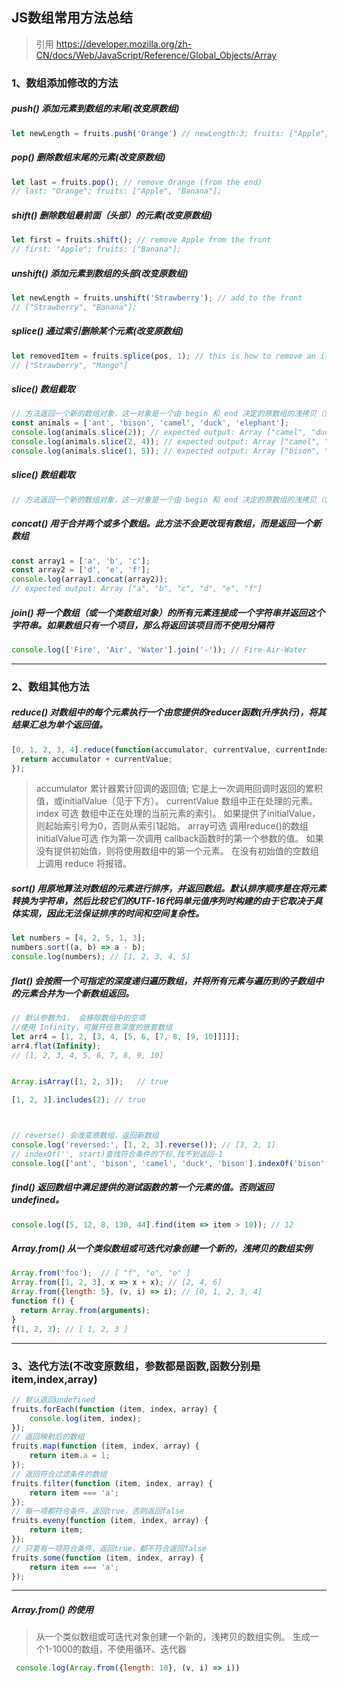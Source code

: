 ## JS数组常用方法总结

> 引用 https://developer.mozilla.org/zh-CN/docs/Web/JavaScript/Reference/Global_Objects/Array

### 1、数组添加修改的方法
  ##### ***push()*** 添加元素到数组的末尾(改变原数组)
``` javascript
let newLength = fruits.push('Orange') // newLength:3; fruits: ["Apple", "Banana", "Orange"];
```
  ##### ***pop()*** 删除数组末尾的元素(改变原数组)
``` javascript
let last = fruits.pop(); // remove Orange (from the end)
// last: "Orange"; fruits: ["Apple", "Banana"];
```
##### ***shift()*** 删除数组最前面（头部）的元素(改变原数组)
``` javascript
let first = fruits.shift(); // remove Apple from the front
// first: "Apple"; fruits: ["Banana"];
```
##### ***unshift()*** 添加元素到数组的头部(改变原数组)
``` javascript
let newLength = fruits.unshift('Strawberry'); // add to the front
// ["Strawberry", "Banana"];
```
##### ***splice()*** 通过索引删除某个元素(改变原数组)
``` javascript
let removedItem = fruits.splice(pos, 1); // this is how to remove an item
// ["Strawberry", "Mango"]
```
##### ***slice()*** 数组截取
``` javascript
// 方法返回一个新的数组对象，这一对象是一个由 begin 和 end 决定的原数组的浅拷贝（包括 begin，不包括end）。原始数组不会被改变。
const animals = ['ant', 'bison', 'camel', 'duck', 'elephant'];
console.log(animals.slice(2)); // expected output: Array ["camel", "duck", "elephant"]
console.log(animals.slice(2, 4)); // expected output: Array ["camel", "duck"]
console.log(animals.slice(1, 5)); // expected output: Array ["bison", "camel", "duck", "elephant"]
```
##### ***slice()*** 数组截取
``` javascript
// 方法返回一个新的数组对象，这一对象是一个由 begin 和 end 决定的原数组的浅拷贝（包括 begin，不包括end）。原始数组不会被改变。
```
##### ***concat()*** 用于合并两个或多个数组。此方法不会更改现有数组，而是返回一个新数组
``` javascript
const array1 = ['a', 'b', 'c'];
const array2 = ['d', 'e', 'f'];
console.log(array1.concat(array2));
// expected output: Array ["a", "b", "c", "d", "e", "f"]
```
##### ***join()*** 将一个数组（或一个类数组对象）的所有元素连接成一个字符串并返回这个字符串。如果数组只有一个项目，那么将返回该项目而不使用分隔符
``` javascript
console.log(['Fire', 'Air', 'Water'].join('-')); // Fire-Air-Water
```
---
### 2、数组其他方法
##### ***reduce()*** 对数组中的每个元素执行一个由您提供的reducer函数(升序执行)，将其结果汇总为单个返回值。
``` javascript
[0, 1, 2, 3, 4].reduce(function(accumulator, currentValue, currentIndex, array){
  return accumulator + currentValue;
});
```
> accumulator 累计器累计回调的返回值; 它是上一次调用回调时返回的累积值，或initialValue（见于下方）。
currentValue 数组中正在处理的元素。
index 可选 数组中正在处理的当前元素的索引。 如果提供了initialValue，则起始索引号为0，否则从索引1起始。
array可选
调用reduce()的数组 initialValue可选
作为第一次调用 callback函数时的第一个参数的值。 如果没有提供初始值，则将使用数组中的第一个元素。 在没有初始值的空数组上调用 reduce 将报错。

##### ***sort()***  用**原地算法**对数组的元素进行排序，并返回数组。默认排序顺序是在将元素转换为字符串，然后比较它们的UTF-16代码单元值序列时构建的由于它取决于具体实现，因此无法保证排序的时间和空间复杂性。
``` javascript
let numbers = [4, 2, 5, 1, 3];
numbers.sort((a, b) => a - b);
console.log(numbers); // [1, 2, 3, 4, 5]
```
##### ***flat()*** 会按照一个可指定的深度递归遍历数组，并将所有元素与遍历到的子数组中的元素合并为一个新数组返回。
``` javascript
// 默认参数为1， 会移除数组中的空项
//使用 Infinity，可展开任意深度的嵌套数组
let arr4 = [1, 2, [3, 4, [5, 6, [7, 8, [9, 10]]]]];
arr4.flat(Infinity);
// [1, 2, 3, 4, 5, 6, 7, 8, 9, 10]
```
``` javascript

Array.isArray([1, 2, 3]);   // true

[1, 2, 3].includes(2); // true



// reverse() 会改变原数组，返回新数组
console.log('reversed:', [1, 2, 3].reverse()); // [3, 2, 1]
// indexOf('', start)查找符合条件的下标,找不到返回-1 
console.log(['ant', 'bison', 'camel', 'duck', 'bison'].indexOf('bison', 2)); // 4 
```
##### ***find()*** 返回数组中满足提供的测试函数的第一个元素的值。否则返回 undefined。
``` javascript
console.log([5, 12, 8, 130, 44].find(item => item > 10)); // 12
```
##### ***Array.from()*** 从一个类似数组或可迭代对象创建一个新的，浅拷贝的数组实例
``` javascript
Array.from('foo');  // [ "f", "o", "o" ]
Array.from([1, 2, 3], x => x + x); // [2, 4, 6]
Array.from({length: 5}, (v, i) => i); // [0, 1, 2, 3, 4]
function f() {
  return Array.from(arguments);  
}
f(1, 2, 3); // [ 1, 2, 3 ]

```
---
### 3、迭代方法(不改变原数组，参数都是函数,函数分别是 item,index,array)
``` javascript
// 默认返回undefined
fruits.forEach(function (item, index, array) {
    console.log(item, index);
});
// 返回映射后的数组
fruits.map(function (item, index, array) {
    return item.a = 1;
});
// 返回符合过滤条件的数组
fruits.filter(function (item, index, array) {
    return item === 'a';
});
// 每一项都符合条件，返回true，否则返回false
fruits.eveny(function (item, index, array) {
    return item;
});
// 只要有一项符合条件，返回true，都不符合返回false
fruits.some(function (item, index, array) {
    return item === 'a';
});
```
---

##### Array.from() 的使用
> 从一个类似数组或可迭代对象创建一个新的，浅拷贝的数组实例。
> 生成一个1-1000的数组，不使用循环、迭代器
``` javascript
 console.log(Array.from({length: 10}, (v, i) => i)) 
```